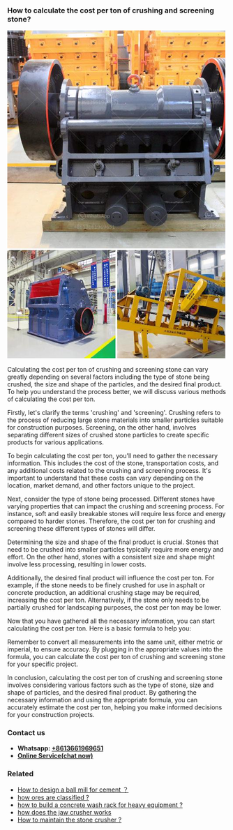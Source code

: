 <h3>How to calculate the cost per ton of crushing and screening stone?</h3><img src='1701745114.jpg' alt=''><p>Calculating the cost per ton of crushing and screening stone can vary greatly depending on several factors including the type of stone being crushed, the size and shape of the particles, and the desired final product. To help you understand the process better, we will discuss various methods of calculating the cost per ton.</p><p>Firstly, let's clarify the terms 'crushing' and 'screening'. Crushing refers to the process of reducing large stone materials into smaller particles suitable for construction purposes. Screening, on the other hand, involves separating different sizes of crushed stone particles to create specific products for various applications.</p><p>To begin calculating the cost per ton, you'll need to gather the necessary information. This includes the cost of the stone, transportation costs, and any additional costs related to the crushing and screening process. It's important to understand that these costs can vary depending on the location, market demand, and other factors unique to the project.</p><p>Next, consider the type of stone being processed. Different stones have varying properties that can impact the crushing and screening process. For instance, soft and easily breakable stones will require less force and energy compared to harder stones. Therefore, the cost per ton for crushing and screening these different types of stones will differ.</p><p>Determining the size and shape of the final product is crucial. Stones that need to be crushed into smaller particles typically require more energy and effort. On the other hand, stones with a consistent size and shape might involve less processing, resulting in lower costs.</p><p>Additionally, the desired final product will influence the cost per ton. For example, if the stone needs to be finely crushed for use in asphalt or concrete production, an additional crushing stage may be required, increasing the cost per ton. Alternatively, if the stone only needs to be partially crushed for landscaping purposes, the cost per ton may be lower.</p><p>Now that you have gathered all the necessary information, you can start calculating the cost per ton. Here is a basic formula to help you:</p><p>Remember to convert all measurements into the same unit, either metric or imperial, to ensure accuracy. By plugging in the appropriate values into the formula, you can calculate the cost per ton of crushing and screening stone for your specific project.</p><p>In conclusion, calculating the cost per ton of crushing and screening stone involves considering various factors such as the type of stone, size and shape of particles, and the desired final product. By gathering the necessary information and using the appropriate formula, you can accurately estimate the cost per ton, helping you make informed decisions for your construction projects.</p><h3>Contact us</h3><ul><li><strong>Whatsapp:&nbsp;<a href="https://wa.me/8613661969651">+8613661969651</a></strong></li><li><a href="https://swt.shibang-china.com/?git&amp;zhl&amp;How to calculate the cost per ton of crushing and screening stone"><strong>Online Service(chat now)</strong></a></li></ul><h3>Related</h3><ul><li><a href='How to design a ball mill for cement ？.md'>How to design a ball mill for cement ？</a></li><li><a href='how ores are classified .md'>how ores are classified ?</a></li><li><a href='how to build a concrete wash rack for heavy equipment .md'>how to build a concrete wash rack for heavy equipment ?</a></li><li><a href='how does the jaw crusher works.md'>how does the jaw crusher works</a></li><li><a href='How to maintain the stone crusher .md'>How to maintain the stone crusher ?</a></li></ul>